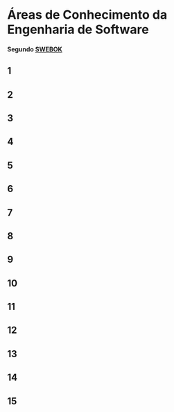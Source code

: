# Áreas de Conhecimento da Engenharia de Software
#### Segundo [SWEBOK](https://www.computer.org/web/swebok/v3)

## 1

## 2

## 3

## 4

## 5

## 6

## 7

## 8

## 9

## 10

## 11

## 12

## 13

## 14

## 15
